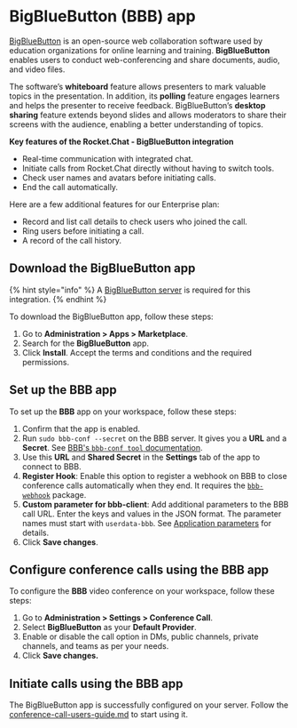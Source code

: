 # BigBlueButton (BBB) app

[BigBlueButton](https://bigbluebutton.org/) is an open-source web collaboration software used by education organizations for online learning and training. **BigBlueButton** enables users to conduct web-conferencing and share documents, audio, and video files.&#x20;

The software’s **whiteboard** feature allows presenters to mark valuable topics in the presentation. In addition, its **polling** feature engages learners and helps the presenter to receive feedback. BigBlueButton’s **desktop sharing** feature extends beyond slides and allows moderators to share their screens with the audience, enabling a better understanding of topics.

**Key features of the Rocket.Chat - BigBlueButton integration**

* Real-time communication with integrated chat.
* Initiate calls from Rocket.Chat directly without having to switch tools.
* Check user names and avatars before initiating calls.
* End the call automatically.

Here are a few additional features for our Enterprise plan:

* Record and list call details to check users who joined the call.
* Ring users before initiating a call.
* A record of the call history.

## Download the BigBlueButton app

{% hint style="info" %}
A [BigBlueButton server](https://docs.bigbluebutton.org/administration/install/) is required for this integration.
{% endhint %}

To download the BigBlueButton app, follow these steps:

1. Go to **Administration > Apps > Marketplace**.
2. Search for the **BigBlueButton** app.
3. Click **Install**. Accept the terms and conditions and the required permissions.

## Set up the BBB app&#x20;

To set up the **BBB** app on your workspace, follow these steps:

1. Confirm that the app is enabled.
2. Run `sudo bbb-conf --secret` on the BBB server. It gives you a **URL** and a **Secret**. See [BBB's `bbb-conf tool` documentation](https://docs.bigbluebutton.org/administration/bbb-conf/).
3. Use this **URL** and **Shared Secret** in the **Settings** tab of the app to connect to BBB.
4. **Register Hook**: Enable this option to register a webhook on BBB to close conference calls automatically when they end. It requires the [`bbb-webhook`](https://docs.bigbluebutton.org/development/webhooks/) package.&#x20;
5. **Custom parameter for bbb-client**: Add additional parameters to the BBB call URL. Enter the keys and values in the JSON format. The parameter names must start with `userdata-bbb`. See [Application parameters](https://docs.bigbluebutton.org/administration/customize/#application-parameters) for details.
6. Click **Save changes**.

## Configure conference calls using the BBB **app**&#x20;

To configure the **BBB** video conference on your workspace, follow these steps:

1. Go to **Administration > Settings > Conference Call**.
2. Select **BigBlueButton** as your **Default Provider**.
3. Enable or disable the call option in DMs, public channels, private channels, and teams as per your needs.
4. Click **Save changes.**

## Initiate calls using the BBB app

The BigBlueButton app is successfully configured on your server. Follow the [conference-call-users-guide.md](../conference-call-users-guide.md "mention") to start using it.

